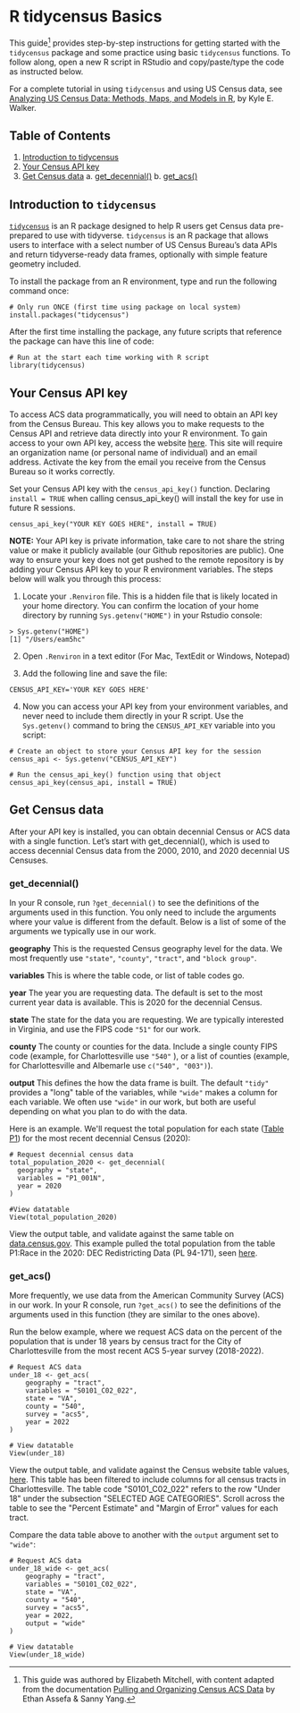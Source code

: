 # R tidycensus Basics

This guide[^1] provides step-by-step instructions for getting started with the `tidycensus` package and some practice using basic `tidycensus` functions. To follow along, open a new R script in RStudio and copy/paste/type the code as instructed below. 

For a complete tutorial in using `tidycensus` and using US Census data, see [Analyzing US Census Data: Methods, Maps, and Models in R](https://walker-data.com/census-r/index.html), by Kyle E. Walker. 

## Table of Contents

1. [Introduction to tidycensus](#introduction-to-tidycensus)
2. [Your Census API key](#your-census-api-key)
3. [Get Census data](#get-census-data)
  a. [get_decennial()](#get-decennial)
  b. [get_acs()](#get-acs)

## Introduction to `tidycensus`

[`tidycensus`](https://walker-data.com/tidycensus/) is an R package designed to help R users get Census data pre-prepared to use with tidyverse. `tidycensus` is an R package that allows users to interface with a select number of US Census Bureau’s data APIs and return tidyverse-ready data frames, optionally with simple feature geometry included.

To install the package from an R environment, type and run the following command once:

```
# Only run ONCE (first time using package on local system)
install.packages("tidycensus")
```

After the first time installing the package, any future scripts that reference the package can have this line of code:

```
# Run at the start each time working with R script
library(tidycensus)
```

## Your Census API key

To access ACS data programmatically, you will need to obtain an API key from the Census Bureau. This key allows you to make requests to the Census API and retrieve data directly into your R environment. To gain access to your own API key, access the website [here](https://api.census.gov/data/key_signup.html). This site will require an organization name (or personal name of individual) and an email address. Activate the key from the email you receive from the Census Bureau so it works correctly.

Set your Census API key with the `census_api_key()` function. Declaring `install = TRUE` when calling census_api_key() will install the key for use in future R sessions.

```
census_api_key("YOUR KEY GOES HERE", install = TRUE)
```

**NOTE:** Your API key is private information, take care to not share the string value or make it publicly available (our Github repositories are public). One way to ensure your key does not get pushed to the remote repository is by adding your Census API key to your R environment variables. The steps below will walk you through this process:

1. Locate your `.Renviron` file. This is a hidden file that is likely located in your home directory. You can confirm the location of your home directory by running `Sys.getenv("HOME")` in your Rstudio console:

```
> Sys.getenv("HOME")
[1] "/Users/eam5hc"
```

2. Open `.Renviron` in a text editor (For Mac, TextEdit or Windows, Notepad)

3. Add the following line and save the file:

```
CENSUS_API_KEY='YOUR KEY GOES HERE'
```

4. Now you can access your API key from your environment variables, and never need to include them directly in your R script. Use the `Sys.getenv()` command to bring the `CENSUS_API_KEY` variable into you script:

```
# Create an object to store your Census API key for the session
census_api <- Sys.getenv("CENSUS_API_KEY")

# Run the census_api_key() function using that object
census_api_key(census_api, install = TRUE)
```

## Get Census data

After your API key is installed, you can obtain decennial Census or ACS data with a single function. Let’s start with get_decennial(), which is used to access decennial Census data from the 2000, 2010, and 2020 decennial US Censuses.

### get_decennial()

In your R console, run `?get_decennial()` to see the definitions of the arguments used in this function. You only need to include the arguments where your value is different from the default. Below is a list of some of the arguments we typically use in our work.

**geography**
This is the requested Census geography level for the data. We most frequently use `"state"`, `"county"`, `"tract"`, and `"block group"`.

**variables**
This is where the table code, or list of table codes go.

**year**
The year you are requesting data. The default is set to the most current year data is available. This is 2020 for the decennial Census.

**state**
The state for the data you are requesting. We are typically interested in Virginia, and use the FIPS code `"51"` for our work.

**county**
The county or counties for the data. Include a single county FIPS code (example, for Charlottesville use `"540"` ), or a list of counties (example, for Charlottesville and Albemarle use `c("540", "003")`).

**output**
This defines the how the data frame is built. The default `"tidy"` provides a "long" table of the variables, while `"wide"` makes a column for each variable. We often use `"wide"` in our work, but both are useful depending on what you plan to do with the data.


Here is an example. We'll request the total population for each state ([Table P1](https://data.census.gov/table/DECENNIALPL2020.P1)) for the most recent decennial Census (2020):

```
# Request decennial census data
total_population_2020 <- get_decennial(
  geography = "state", 
  variables = "P1_001N",
  year = 2020
)

#View datatable
View(total_population_2020)
```

View the output table, and validate against the same table on [data.census.gov](https://data.census.gov/). This example pulled the total population from the table P1:Race in the 2020: DEC Redistricting Data (PL 94-171), seen [here](https://data.census.gov/table/DECENNIALPL2020.P1).

### get_acs()

More frequently, we use data from the American Community Survey (ACS) in our work. In your R console, run `?get_acs()` to see the definitions of the arguments used in this function (they are similar to the ones above).

Run the below example, where we request ACS data on the percent of the population that is under 18 years by census tract for the City of Charlottesville from the most recent ACS 5-year survey (2018-2022).

```
# Request ACS data
under_18 <- get_acs(
    geography = "tract",
    variables = "S0101_C02_022", 
    state = "VA", 
    county = "540", 
    survey = "acs5",
    year = 2022
)

# View datatable
View(under_18)
```

View the output table, and validate against the Census website table values, [here](https://data.census.gov/table?q=S0101&g=050XX00US51540,51540$1400000_1400000US51540000201,51540000202,51540000302,51540000401,51540000402,51540000501,51540000502,51540000600,51540000700,51540000800,51540000900,51540001000). This table has been filtered to include columns for all census tracts in Charlottesville. The table code "S0101_C02_022" refers to the row "Under 18" under the subsection "SELECTED AGE CATEGORIES". Scroll across the table to see the "Percent Estimate" and "Margin of Error" values for each tract.

Compare the data table above to another with the `output` argument set to `"wide"`:

```
# Request ACS data
under_18_wide <- get_acs(
    geography = "tract",
    variables = "S0101_C02_022", 
    state = "VA", 
    county = "540", 
    survey = "acs5",
    year = 2022,
    output = "wide"
)

# View datatable
View(under_18_wide)
```


[^1]: This guide was authored by Elizabeth Mitchell, with content adapted from the documentation [Pulling and Organizing Census ACS Data](https://virginiaequitycenter.github.io/cdf-united-way-2023-24/Documentation/combined-county-documentation.html) by Ethan Assefa & Sanny Yang.